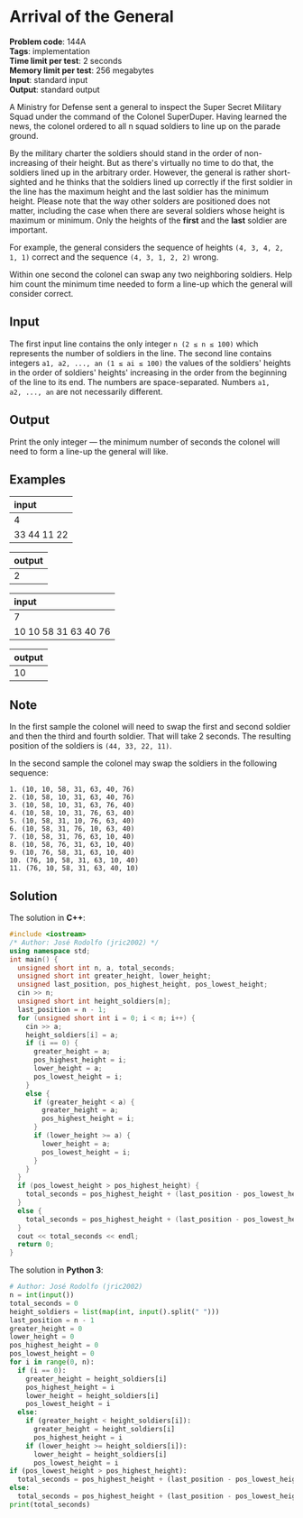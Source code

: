 # Arrival of the General
**Problem code**: 144A  
**Tags**: implementation  
**Time limit per test**: 2 seconds  
**Memory limit per test**: 256 megabytes  
**Input**: standard input  
**Output**: standard output  

A Ministry for Defense sent a general to inspect the Super Secret Military Squad under the command of the Colonel SuperDuper. Having learned the news, the colonel ordered to all n squad soldiers to line up on the parade ground.

By the military charter the soldiers should stand in the order of non-increasing of their height. But as there's virtually no time to do that, the soldiers lined up in the arbitrary order. However, the general is rather short-sighted and he thinks that the soldiers lined up correctly if the first soldier in the line has the maximum height and the last soldier has the minimum height. Please note that the way other solders are positioned does not matter, including the case when there are several soldiers whose height is maximum or minimum. Only the heights of the **first** and the **last** soldier are important.

For example, the general considers the sequence of heights `(4, 3, 4, 2, 1, 1)` correct and the sequence `(4, 3, 1, 2, 2)` wrong.

Within one second the colonel can swap any two neighboring soldiers. Help him count the minimum time needed to form a line-up which the general will consider correct.

## Input
The first input line contains the only integer `n (2 ≤ n ≤ 100)` which represents the number of soldiers in the line. The second line contains integers `a1, a2, ..., an (1 ≤ ai ≤ 100)` the values of the soldiers' heights in the order of soldiers' heights' increasing in the order from the beginning of the line to its end. The numbers are space-separated. Numbers `a1, a2, ..., an` are not necessarily different.

## Output
Print the only integer — the minimum number of seconds the colonel will need to form a line-up the general will like.

## Examples
| input |
| :--- |
| 4 |
| 33 44 11 22 |

| output |
| :--- |
| 2 |

| input |
| :--- |
| 7 |
| 10 10 58 31 63 40 76 |

| output |
| :--- |
| 10 |

## Note
In the first sample the colonel will need to swap the first and second soldier and then the third and fourth soldier. That will take 2 seconds. The resulting position of the soldiers is `(44, 33, 22, 11)`.

In the second sample the colonel may swap the soldiers in the following sequence:
```
1. (10, 10, 58, 31, 63, 40, 76)
2. (10, 58, 10, 31, 63, 40, 76)
3. (10, 58, 10, 31, 63, 76, 40)
4. (10, 58, 10, 31, 76, 63, 40)
5. (10, 58, 31, 10, 76, 63, 40)
6. (10, 58, 31, 76, 10, 63, 40)
7. (10, 58, 31, 76, 63, 10, 40)
8. (10, 58, 76, 31, 63, 10, 40)
9. (10, 76, 58, 31, 63, 10, 40)
10. (76, 10, 58, 31, 63, 10, 40)
11. (76, 10, 58, 31, 63, 40, 10)
```
## Solution
The solution in **C++**:
```cpp
#include <iostream>
/* Author: José Rodolfo (jric2002) */
using namespace std;
int main() {
  unsigned short int n, a, total_seconds;
  unsigned short int greater_height, lower_height;
  unsigned last_position, pos_highest_height, pos_lowest_height;
  cin >> n;
  unsigned short int height_soldiers[n];
  last_position = n - 1;
  for (unsigned short int i = 0; i < n; i++) {
    cin >> a;
    height_soldiers[i] = a;
    if (i == 0) {
      greater_height = a;
      pos_highest_height = i;
      lower_height = a;
      pos_lowest_height = i;
    }
    else {
      if (greater_height < a) {
        greater_height = a;
        pos_highest_height = i;
      }
      if (lower_height >= a) {
        lower_height = a;
        pos_lowest_height = i;
      }
    }
  }
  if (pos_lowest_height > pos_highest_height) {
    total_seconds = pos_highest_height + (last_position - pos_lowest_height);
  }
  else {
    total_seconds = pos_highest_height + (last_position - pos_lowest_height) - 1;
  }
  cout << total_seconds << endl;
  return 0;
}
```

The solution in **Python 3**:
```python
# Author: José Rodolfo (jric2002)
n = int(input())
total_seconds = 0
height_soldiers = list(map(int, input().split(" ")))
last_position = n - 1
greater_height = 0
lower_height = 0
pos_highest_height = 0
pos_lowest_height = 0
for i in range(0, n):
  if (i == 0):
    greater_height = height_soldiers[i]
    pos_highest_height = i
    lower_height = height_soldiers[i]
    pos_lowest_height = i
  else:
    if (greater_height < height_soldiers[i]):
      greater_height = height_soldiers[i]
      pos_highest_height = i
    if (lower_height >= height_soldiers[i]):
      lower_height = height_soldiers[i]
      pos_lowest_height = i
if (pos_lowest_height > pos_highest_height):
  total_seconds = pos_highest_height + (last_position - pos_lowest_height)
else:
  total_seconds = pos_highest_height + (last_position - pos_lowest_height) - 1
print(total_seconds)
```